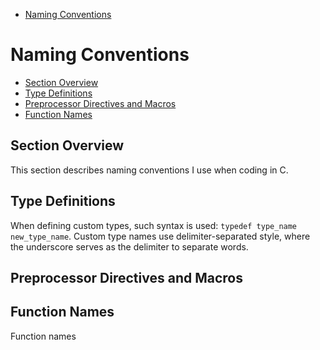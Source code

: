 - [Naming Conventions](#naming-conventions)

# Naming Conventions
- [Section Overview](#section-overview)
- [Type Definitions](#type-definitions)
- [Preprocessor Directives and Macros](#preprocessor-directives-and-macros)
- [Function Names](#function-names)

## Section Overview

This section describes naming conventions I use when coding in C.

## Type Definitions

When defining custom types, such syntax is used:
`typedef type_name new_type_name`.
Custom type names use delimiter-separated style, where the underscore serves as the delimiter to separate words.

## Preprocessor Directives and Macros

## Function Names

Function names
